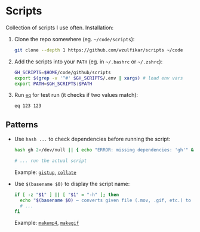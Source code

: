 # Scripts

Collection of scripts I use often. Installation:

1. Clone the repo somewhere (eg. `~/code/scripts`):

   ```sh
   git clone --depth 1 https://github.com/wzulfikar/scripts ~/code
   ```

2. Add the scripts into your `PATH` (eg. in `~/.bashrc` or `~/.zshrc`):

   ```sh
   GH_SCRIPTS=$HOME/code/github/scripts
   export $(grep -v '^#' $GH_SCRIPTS/.env | xargs) # load env vars
   export PATH=$GH_SCRIPTS:$PATH
   ```

3. Run [`eq`](https://github.com/wzulfikar/scripts/blob/main/eq) for test run (it checks if two values match):

   ```sh
   eq 123 123
   ```

## Patterns

- Use `hash ...` to check dependencies before running the script:

  ```sh
  hash gh 2>/dev/null || { echo "ERROR: missing dependencies: 'gh'" && exit 1; } # check dependencies

  # ... run the actual script
  ```

  Example: [`gistup`](https://github.com/wzulfikar/scripts/blob/main/gistup), [`collate`](https://github.com/wzulfikar/scripts/blob/main/collate)

- Use `$(basename $0)` to display the script name:

  ```sh
  if [ -z "$1" ] || [ "$1" = "-h" ]; then
    echo "$(basename $0) – converts given file (.mov, .gif, etc.) to .mp4 using ffmpeg."
    # ...
  fi
  ```

  Example: [`makemp4`](https://github.com/wzulfikar/scripts/blob/main/makemp4), [`makegif`](https://github.com/wzulfikar/scripts/blob/main/makegif)
